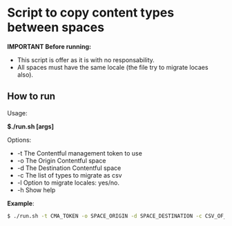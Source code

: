 # Script to copy content types between spaces

**IMPORTANT Before running:**
* This script is offer as it is with no responsability.
* All spaces must have the same locale (the file try to migrate locaes also).

## How to run

Usage: 

**$./run.sh [args]**

Options:
* -t  The Contentful management token to use
* -o  The Origin Contentful space
* -d  The Destination Contentful space
* -c  The list of types to migrate as csv
* -l  Option to migrate locales: yes/no.
* -h  Show help

**Example**:
```bash
$ ./run.sh -t CMA_TOKEN -o SPACE_ORIGIN -d SPACE_DESTINATION -c CSV_OF_CONTENTTYPES_IDS -l no
```




